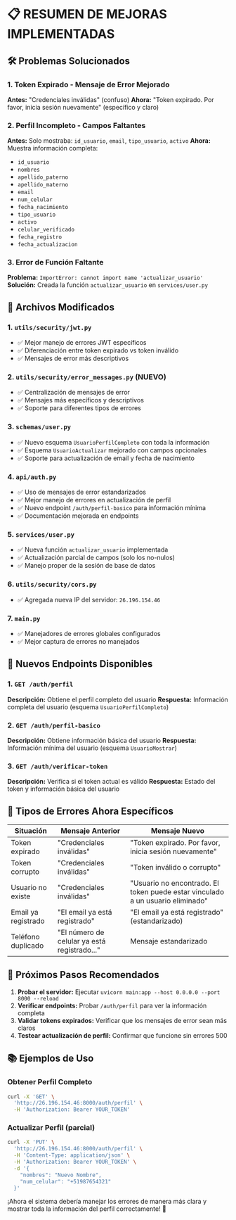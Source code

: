 # 📋 RESUMEN DE MEJORAS IMPLEMENTADAS

## 🛠️ Problemas Solucionados

### 1. **Token Expirado - Mensaje de Error Mejorado**
**Antes:** "Credenciales inválidas" (confuso)
**Ahora:** "Token expirado. Por favor, inicia sesión nuevamente" (específico y claro)

### 2. **Perfil Incompleto - Campos Faltantes**
**Antes:** Solo mostraba: `id_usuario`, `email`, `tipo_usuario`, `activo`
**Ahora:** Muestra información completa:
- `id_usuario`
- `nombres`
- `apellido_paterno`
- `apellido_materno`
- `email`
- `num_celular`
- `fecha_nacimiento`
- `tipo_usuario`
- `activo`
- `celular_verificado`
- `fecha_registro`
- `fecha_actualizacion`

### 3. **Error de Función Faltante**
**Problema:** `ImportError: cannot import name 'actualizar_usuario'`
**Solución:** Creada la función `actualizar_usuario` en `services/user.py`

## 🔧 Archivos Modificados

### 1. `utils/security/jwt.py`
- ✅ Mejor manejo de errores JWT específicos
- ✅ Diferenciación entre token expirado vs token inválido
- ✅ Mensajes de error más descriptivos

### 2. `utils/security/error_messages.py` (NUEVO)
- ✅ Centralización de mensajes de error
- ✅ Mensajes más específicos y descriptivos
- ✅ Soporte para diferentes tipos de errores

### 3. `schemas/user.py`
- ✅ Nuevo esquema `UsuarioPerfilCompleto` con toda la información
- ✅ Esquema `UsuarioActualizar` mejorado con campos opcionales
- ✅ Soporte para actualización de email y fecha de nacimiento

### 4. `api/auth.py`
- ✅ Uso de mensajes de error estandarizados
- ✅ Mejor manejo de errores en actualización de perfil
- ✅ Nuevo endpoint `/auth/perfil-basico` para información mínima
- ✅ Documentación mejorada en endpoints

### 5. `services/user.py`
- ✅ Nueva función `actualizar_usuario` implementada
- ✅ Actualización parcial de campos (solo los no-nulos)
- ✅ Manejo proper de la sesión de base de datos

### 6. `utils/security/cors.py`
- ✅ Agregada nueva IP del servidor: `26.196.154.46`

### 7. `main.py`
- ✅ Manejadores de errores globales configurados
- ✅ Mejor captura de errores no manejados

## 🚀 Nuevos Endpoints Disponibles

### 1. `GET /auth/perfil`
**Descripción:** Obtiene el perfil completo del usuario
**Respuesta:** Información completa del usuario (esquema `UsuarioPerfilCompleto`)

### 2. `GET /auth/perfil-basico`
**Descripción:** Obtiene información básica del usuario
**Respuesta:** Información mínima del usuario (esquema `UsuarioMostrar`)

### 3. `GET /auth/verificar-token`
**Descripción:** Verifica si el token actual es válido
**Respuesta:** Estado del token y información básica del usuario

## 📝 Tipos de Errores Ahora Específicos

| Situación | Mensaje Anterior | Mensaje Nuevo |
|-----------|------------------|---------------|
| Token expirado | "Credenciales inválidas" | "Token expirado. Por favor, inicia sesión nuevamente" |
| Token corrupto | "Credenciales inválidas" | "Token inválido o corrupto" |
| Usuario no existe | "Credenciales inválidas" | "Usuario no encontrado. El token puede estar vinculado a un usuario eliminado" |
| Email ya registrado | "El email ya está registrado" | "El email ya está registrado" (estandarizado) |
| Teléfono duplicado | "El número de celular ya está registrado..." | Mensaje estandarizado |

## 🔄 Próximos Pasos Recomendados

1. **Probar el servidor:** Ejecutar `uvicorn main:app --host 0.0.0.0 --port 8000 --reload`
2. **Verificar endpoints:** Probar `/auth/perfil` para ver la información completa
3. **Validar tokens expirados:** Verificar que los mensajes de error sean más claros
4. **Testear actualización de perfil:** Confirmar que funcione sin errores 500

## 📚 Ejemplos de Uso

### Obtener Perfil Completo
```bash
curl -X 'GET' \
  'http://26.196.154.46:8000/auth/perfil' \
  -H 'Authorization: Bearer YOUR_TOKEN'
```

### Actualizar Perfil (parcial)
```bash
curl -X 'PUT' \
  'http://26.196.154.46:8000/auth/perfil' \
  -H 'Content-Type: application/json' \
  -H 'Authorization: Bearer YOUR_TOKEN' \
  -d '{
    "nombres": "Nuevo Nombre",
    "num_celular": "+51987654321"
  }'
```

¡Ahora el sistema debería manejar los errores de manera más clara y mostrar toda la información del perfil correctamente! 🎉
